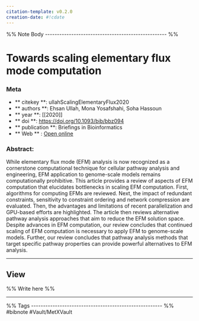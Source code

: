 ```yaml
---
citation-template: v0.2.0
creation-date: #!cdate
---
```


%% Note Body --------------------------------------------------- %%
# Towards scaling elementary flux mode computation

### Meta
- ** citekey **: ullahScalingElementaryFlux2020
- ** authors **: Ehsan Ullah, Mona Yosafshahi, Soha Hassoun
- ** year **: [[2020]]
- ** doi **: https://doi.org/10.1093/bib/bbz094
- ** publication **: Briefings in Bioinformatics
- ** Web ** : [Open online]()


### Abstract:
While elementary flux mode (EFM) analysis is now recognized as a cornerstone computational technique for cellular pathway analysis and engineering, EFM application to genome-scale models remains computationally prohibitive. This article provides a review of aspects of EFM computation that elucidates bottlenecks in scaling EFM computation. First, algorithms for computing EFMs are reviewed. Next, the impact of redundant constraints, sensitivity to constraint ordering and network compression are evaluated. Then, the advantages and limitations of recent parallelization and GPU-based efforts are highlighted. The article then reviews alternative pathway analysis approaches that aim to reduce the EFM solution space. Despite advances in EFM computation, our review concludes that continued scaling of EFM computation is necessary to apply EFM to genome-scale models. Further, our review concludes that pathway analysis methods that target specific pathway properties can provide powerful alternatives to EFM analysis.

___

## View

%% Write here %%





___
%% Tags  ------------------------------------------------------- %%
#bibnote
#Vault/MetXVault 
